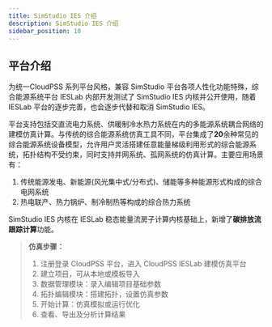 ```yaml
---
title: SimStudio IES 介绍
description: SimStudio IES 介绍
sidebar_position: 10
---
```



## 平台介绍

为统一CloudPSS 系列平台风格，兼容 SimStudio 平台各项人性化功能特殊，综合能源系统平台 IESLab 内部开发测试了 SimStudio IES 内核并公开使用，随着IESLab 平台的逐步完善，也会逐步代替和取消 SimStudio IES。

平台支持包括交直流电力系统、供暖制冷水热力系统在内的多能源系统耦合网络的建模仿真计算。与传统的综合能源系统仿真工具不同，平台集成了**20**余种常见的综合能源系统设备模型，允许用户灵活搭建任意能量梯级利用形式的综合能源系统，拓扑结构不受约束，同时支持并网系统、孤网系统的仿真计算。主要应用场景有：
1. 传统能源发电、新能源(风光集中式/分布式)、储能等多种能源形式构成的综合电网系统
2. 热电联产、热力锅炉、制冷制热等构成的综合热力系统


SimStudio IES 内核在 IESLab 稳态能量流房子计算内核基础上，新增了**碳排放流跟踪计算**功能。

> **仿真步骤：**
> 1.	注册登录 CloudPSS 平台，进入 CloudPSS IESLab 建模仿真平台
> 2.	建立项目，可从本地或模板导入
> 3.	数据管理模块：录入编辑项目基础参数
> 4.	拓扑编辑模块：搭建拓扑，设置仿真参数
> 5.	开始计算：仿真模拟或运行优化
> 6.	查看、导出及分析计算结果
